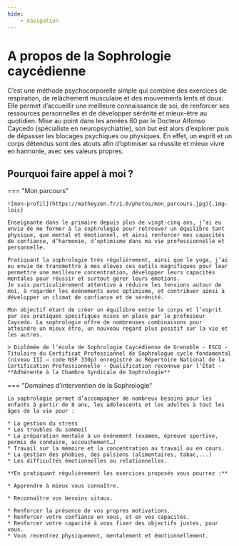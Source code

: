 ```yaml
---
hide:
    - navigation
---
```


# **A propos de la Sophrologie caycédienne**

C’est une méthode psychocorporelle simple qui combine des exercices de respiration, de relâchement musculaire et des mouvements lents et doux. Elle permet d’accueillir une meilleure connaissance de soi, de renforcer ses ressources personnelles et de développer sérénité et mieux-être au quotidien. Mise au point dans les années 60 par le Docteur Alfonso Caycedo (spécialiste en neuropsychiatrie), son but est alors d’explorer puis de dépasser les blocages psychiques ou physiques. En effet, un esprit et un corps détendus sont des atouts afin d’optimiser sa réussite et mieux vivre en harmonie, avec ses valeurs propres.

## Pourquoi faire appel à moi ?


=== "Mon parcours"

    ![mon-profil](https://matheyzen.fr/1.0/photos/mon_parcours.jpg){.img-loic}

    Enseignante dans le primaire depuis plus de vingt-cinq ans, j’ai eu envie de me former à la sophrologie pour retrouver un équilibre tant physique, que mental et émotionnel, et ainsi renforcer mes capacités de confiance, d’harmonie, d’optimisme dans ma vie professionnelle et personnelle.

    Pratiquant la sophrologie très régulièrement, ainsi que le yoga, j’ai eu envie de transmettre à mes élèves ces outils magnifiques pour leur permettre une meilleure concentration, développer leurs capacités mentales pour réussir et surtout gérer leurs émotions.
    Je suis particulièrement attentive à réduire les tensions autour de moi, à regarder les évènements avec optimisme, et contribuer ainsi à développer un climat de confiance et de sérénité.

    Mon objectif étant de créer un équilibre entre le corps et l’esprit par ces pratiques spécifiques mises en place par le professeur Caycedo. La sophrologie offre de nombreuses combinaisons pour atteindre un mieux être, un nouveau regard plus positif sur la vie et les autres.

    > Diplômée de l’école de Sophrologie Caycédienne de Grenoble - ESCG - Titulaire du Certificat Professionnel de Sophrologue cycle fondamental (niveau III – code NSF 330p) enregistré au Répertoire National de la Certification Professionnelle - Qualification reconnue par l’État - **Adhérente à la Chambre Syndicale de Sophrologie**
    
=== "Domaines d’intervention de la Sophrologie"

    La sophrologie permet d’accompagner de nombreux besoins pour les enfants à partir de 8 ans, les adolescents et les adultes à tout les âges de la vie pour : 

    * La gestion du stress
    * Les troubles du sommeil
    * La préparation mentale à un événement (examen, épreuve sportive, permis de conduire, accouchement…)
    * Travail sur la mémoire et la concentration au travail ou en cours.
    * La gestion des phobies, des pulsions (alimentaires, tabac,...)
    * Les difficultés émotionnelles ou relationnelles.

    **En pratiquant régulièrement les exercices proposés vous pourrez :**

    * Apprendre à mieux vous connaître.
    
    * Reconnaître vos besoins vitaux.
    
    * Renforcer la présence de vos propres motivations.
    * Renforcer votre confiance en vous, et en vos capacités. 
    * Renforcer votre capacité à vous fixer des objectifs justes, pour vous.
    * Vous recentrez physiquement, mentalement et émotionnellement.



<style>
   body{ 
       background-image: url(https://img.freepik.com/free-photo/zen-balancing-pebbles-misty-lake_53876-138198.jpg?w=1380&t=st=1674632213~exp=1674632813~hmac=e6be29875d84373d016c1d17931512cff16519c8018c67d9ff9b19c2538a12f6);
        background-repeat: no-repeat;
        background-position: center;background-size: cover; 
    }
    .md-container {
        background: rgb(255,255,255);
        background: linear-gradient(180deg, rgba(255,255,255,0.3) 0%, rgba(255,255,255,0.85) 15%, rgba(255,255,255,1) 50%, rgba(255,255,255,1) 100%);
    }
</style>